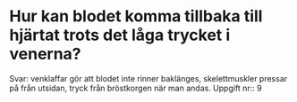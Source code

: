 # Hur kan blodet komma tillbaka till hjärtat trots det låga trycket i venerna?

Svar: venklaffar gör att blodet inte rinner baklänges, skelettmuskler pressar på från utsidan, tryck från bröstkorgen när man andas.
Uppgift nr:: 9